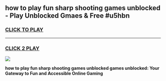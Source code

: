 
## how to play fun sharp shooting games unblocked - Play Unblocked Gmaes & Free #u5hbn
<h3>
<a href="https://premium.freeplayer.one?title=how_to_play_fun_sharp_shooting_games_unblocked&ref=01M">CLICK TO PLAY</a></h3>
<hr>

<h3>
<a href="https://premium.freeplayer.one?title=how_to_play_fun_sharp_shooting_games_unblocked&ref=01M">CLICK 2 PLAY</a>
  
</h3>

<a href="https://premium.freeplayer.one?title=how_to_play_fun_sharp_shooting_games_unblocked&ref=01M"><img src="https://clearcache.store/games.png"></a>


**how to play fun sharp shooting games unblocked games unblocked: Your Gateway to Fun and Accessible Online Gaming**
